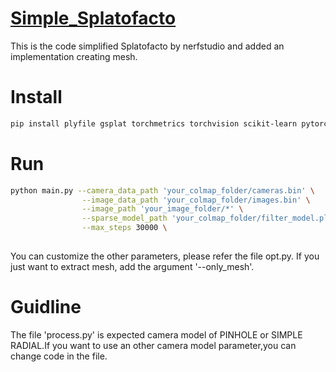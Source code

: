 # [Simple_Splatofacto](https://github.com/Naka1313-bacon/Simple_Splatfacto/)
This is the code simplified Splatofacto by nerfstudio and added an implementation creating mesh. 

# Install
```bash
pip install plyfile gsplat torchmetrics torchvision scikit-learn pytorch-msssim ninja open3d
```
# Run
```bash
python main.py --camera_data_path 'your_colmap_folder/cameras.bin' \
                --image_data_path 'your_colmap_folder/images.bin' \
                --image_path 'your_image_folder/*' \
                --sparse_model_path 'your_colmap_folder/filter_model.ply' \
                --max_steps 30000 \
                
```
You can customize the other parameters, please refer the file opt.py.
If you just want to extract mesh, add the argument '--only_mesh'. 

# Guidline

The file 'process.py' is expected camera model of PINHOLE or SIMPLE RADIAL.If you want to use an other camera model parameter,you can change code in the file. 
